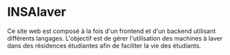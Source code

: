 # INSAlaver

Ce site web est composé à la fois d'un frontend et d'un backend utilisant différents langages.
L'objectif est de gérer l'utilisation des machines à laver dans des résidences étudiantes afin de faciliter la vie des étudiants.
